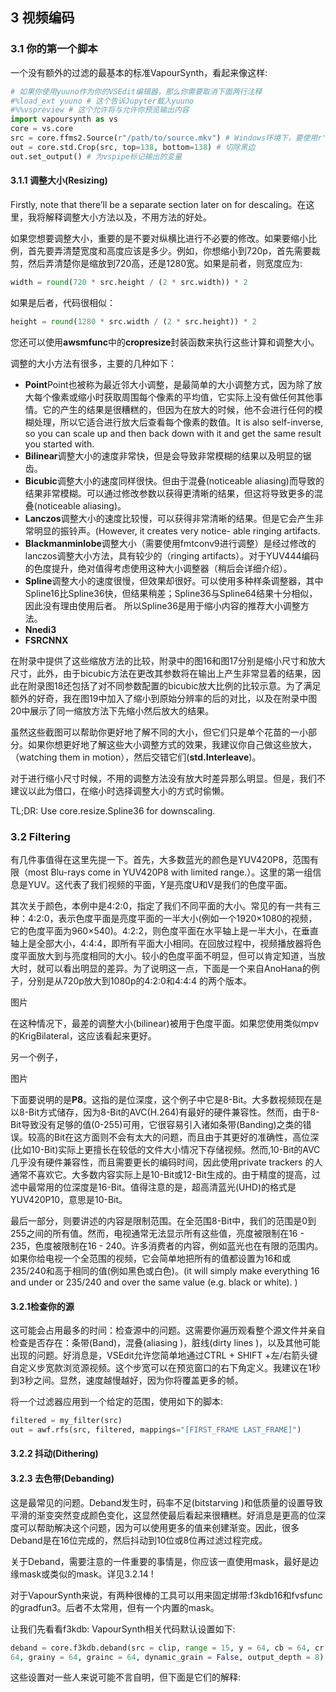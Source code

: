 ## 3 视频编码

### 3.1 你的第一个脚本

一个没有额外的过滤的最基本的标准VapourSynth，看起来像这样:

```python
# 如果你使用yuuno作为你的VSEdit编辑器，那么你需要取消下面两行注释
#%load_ext yuuno # 这个告诉Jupyter载入yuuno
#%%vspreview # 这个允许将与允许你预览输出内容
import vapoursynth as vs
core = vs.core 
src = core.ffms2.Source(r"/path/to/source.mkv") # Windows环境下，要使用r''
out = core.std.Crop(src, top=138, bottom=138) # 切除黑边
out.set_output() # 为vspipe标记输出的变量
```

#### 3.1.1 调整大小(Resizing)

Firstly, note that there’ll be a separate section later on for descaling。在这里，我将解释调整大小方法以及，不用方法的好处。

如果您想要调整大小，重要的是不要对纵横比进行不必要的修改。如果要缩小比例，首先要弄清楚宽度和高度应该是多少。例如，你想缩小到720p，首先需要裁剪，然后弄清楚你是缩放到720高，还是1280宽。如果是前者，则宽度应为:

```python
width = round(720 * src.height / (2 * src.width)) * 2
```

如果是后者，代码很相似：

```python
height = round(1280 * src.width / (2 * src.height)) * 2
```

您还可以使用**awsmfunc**中的**cropresize**封装函数来执行这些计算和调整大小。

调整的大小方法有很多，主要的几种如下：

- **Point**Point也被称为最近邻大小调整，是最简单的大小调整方式，因为除了放大每个像素或缩小时获取周围每个像素的平均值，它实际上没有做任何其他事情。它的产生的结果是很糟糕的，但因为在放大的时候，他不会进行任何的模糊处理，所以它适合进行放大后查看每个像素的数值。It is also self-inverse, so you can scale up and then back down with it and get the same result you started with.
- **Bilinear**调整大小的速度非常快，但是会导致非常模糊的结果以及明显的锯齿。
- **Bicubic**调整大小的速度同样很快。但由于混叠(noticeable aliasing)而导致的结果非常模糊。可以通过修改参数以获得更清晰的结果，但这将导致更多的混叠(noticeable aliasing)。
- **Lanczos**调整大小的速度比较慢，可以获得非常清晰的结果。但是它会产生非常明显的振铃声。(However, it creates very notice- able ringing artifacts.
- **Blackmanminlobe**调整大小（需要使用fmtconv9进行调整）是经过修改的lanczos调整大小方法，具有较少的（ringing artifacts）。对于YUV444编码的色度提升，绝对值得考虑使用这种大小调整器（稍后会详细介绍）。
- **Spline**调整大小的速度很慢，但效果却很好。可以使用多种样条调整器，其中Spline16比Spline36快，但结果稍差；Spline36与Spline64结果十分相似，因此没有理由使用后者。 所以Spline36是用于缩小内容的推荐大小调整方法。
- **Nnedi3**
- **FSRCNNX**

在附录中提供了这些缩放方法的比较，附录中的图16和图17分别是缩小尺寸和放大尺寸，此外，由于bicubic方法在更改其参数将在输出上产生非常显着的结果，因此在附录图18还包括了对不同参数配置的bicubic放大比例的比较示意。为了满足额外的好奇，我在图19中加入了缩小到原始分辨率的后的对比，以及在附录中图20中展示了同一缩放方法下先缩小然后放大的结果。

虽然这些截图可以帮助你更好地了解不同的大小，但它们只是单个花苗的一小部分。如果你想更好地了解这些大小调整方式的效果，我建议你自己做这些放大，（watching them in motion），然后交错它们(**std.Interleave**)。

对于进行缩小尺寸时候，不用的调整方法没有放大时差异那么明显。但是，我们不建议以此为借口，在缩小时选择调整大小的方式时偷懒。

TL;DR: Use core.resize.Spline36 for downscaling.

### 3.2 Filtering

有几件事值得在这里先提一下。首先，大多数蓝光的颜色是YUV420P8，范围有限（most Blu-rays come in YUV420P8 with limited range.）。这里的第一组信息是YUV。这代表了我们视频的平面，Y是亮度U和V是我们的色度平面。

其次关于颜色，本例中是4:2:0，指定了我们不同平面的大小。常见的有一共有三种：4:2:0，表示色度平面是亮度平面的一半大小(例如一个1920×1080的视频，它的色度平面为960×540)。4:2:2，则色度平面在水平轴上是一半大小，在垂直轴上是全部大小，4:4:4，即所有平面大小相同。在回放过程中，视频播放器将色度平面放大到与亮度相同的大小。较小的色度平面不明显，但可以肯定知道，当放大时，就可以看出明显的差异。为了说明这一点，下面是一个来自AnoHana的例子，分别是从720p放大到1080p的4:2:0和4:4:4 的两个版本。

图片

在这种情况下，最差的调整大小(bilinear)被用于色度平面。如果您使用类似mpv的KrigBilateral，这应该看起来更好。

另一个例子，

图片

下面要说明的是**P8**。这指的是位深度，这个例子中它是8-Bit。大多数视频现在是以8-Bit方式储存，因为8-Bit的AVC(H.264)有最好的硬件兼容性。然而，由于8-Bit导致没有足够的值(0-255)可用，它很容易引入诸如条带(Banding)之类的错误。较高的Bit在这方面则不会有太大的问题，而且由于其更好的准确性，高位深(比如10-Bit)实际上更擅长在较低的文件大小情况下存储视频。然而,10-Bit的AVC几乎没有硬件兼容性，而且需要更长的编码时间，因此使用private trackers 的人通常不喜欢它。大多数内容实际上是10-Bit或12-Bit生成的。由于精度的提高，过滤中最常用的位深度是16-Bit。值得注意的是，超高清蓝光(UHD)的格式是YUV420P10，意思是10-Bit。

最后一部分，则要讲述的内容是限制范围。在全范围8-Bit中，我们的范围是0到255之间的所有值。然而，电视通常无法显示所有这些值，亮度被限制在16 - 235，色度被限制在16 - 240。许多消费者的内容，例如蓝光也在有限的范围内。如果你给电视一个全范围的视频，它会简单地把所有的值都设置为16和或235/240和高于相同的值(例如黑色或白色)。(it will simply make everything 16 and under or 235/240 and over the same value (e.g. black or white).  )

#### 3.2.1检查你的源

这可能会占用最多的时间：检查源中的问题。这需要你遍历观看整个源文件并亲自检查是否存在：条带(Band)，混叠(aliasing )，脏线(dirty lines )，以及其他可能出现的问题。好消息是，VSEdit允许您简单地通过CTRL + SHIFT +左/右箭头键自定义步宽款浏览源视频。这个步宽可以在预览窗口的右下角定义。我建议在1秒到3秒之间。显然，速度越慢越好，因为你将覆盖更多的帧。

将一个过滤器应用到一个给定的范围，使用如下的脚本:

```python
filtered = my_filter(src)
out = awf.rfs(src, filtered, mappings="[FIRST_FRAME LAST_FRAME]")
```

#### 3.2.2  抖动(Dithering)  

#### 3.2.3 去色带(Debanding)  

这是最常见的问题。Deband发生时，码率不足(bitstarving )和低质量的设置导致平滑的渐变突然变成颜色变化，这显然使最后看起来很糟糕。好消息是更高的位深度可以帮助解决这个问题，因为可以使用更多的值来创建渐变。因此，很多Deband是在16位完成的，然后抖动到10位或8位再过滤过程完成。

关于Deband，需要注意的一件重要的事情是，你应该一直使用mask，最好是边缘mask或类似的mask。详见3.2.14 !

对于VapourSynth来说，有两种很棒的工具可以用来固定绑带:f3kdb16和fvsfunc的gradfun3。后者不太常用，但有一个内置的mask。

让我们先看看f3kdb: VapourSynth相关代码默认设置如下:

```python
deband = core.f3kdb.deband(src = clip, range = 15, y = 64, cb = 64, cr =
64, grainy = 64, grainc = 64, dynamic_grain = False, output_depth = 8)
```

这些设置对一些人来说可能不言自明，但下面是它们的解释:

